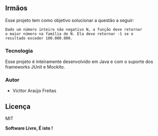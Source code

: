## Irmãos

Esse projeto tem como objetivo solucionar a questão a seguir:
```
Dado um número inteiro não negativo N, a função deve retornar
o maior número na família de N. Ela deve retornar -1 se o
resultado exceder 100.000.000.
 ``` 

### Tecnologia

Esse projeto é inteiramente desenvolvido em Java e com o suporte dos frameworks JUnit e Mockito.

### Autor

-   Victtor Araújo Freitas

## Licença

MIT

**Software Livre, É isto !**
